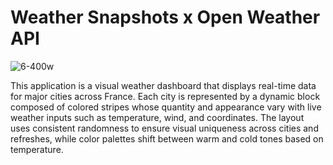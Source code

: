 # Weather Snapshots x Open Weather API

![6-400w](https://github.com/user-attachments/assets/e50ac28f-65e1-4a8f-8aa9-82051889fbc0)

This application is a visual weather dashboard that displays real-time data for major cities across France. Each city is represented by a dynamic block composed of colored stripes whose quantity and appearance vary with live weather inputs such as temperature, wind, and coordinates. The layout uses consistent randomness to ensure visual uniqueness across cities and refreshes, while color palettes shift between warm and cold tones based on temperature.
